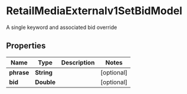 

# RetailMediaExternalv1SetBidModel

A single keyword and associated bid override

## Properties

| Name | Type | Description | Notes |
|------------ | ------------- | ------------- | -------------|
|**phrase** | **String** |  |  [optional] |
|**bid** | **Double** |  |  [optional] |



